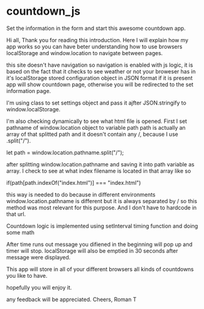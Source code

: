 # countdown_js
Set the information in the form and start this awesome countdown app.

Hi all,
Thank you for reading this introduction.
Here I will explain how my app works so you can have beter understanding how to use browsers localStorage and window.location to navigate between pages.

this site doesn't have navigation so navigation is enabled with js logic, it is based on the fact that it checks to see weather or not your broweser has in it's localStorage stored configuration object in JSON format if it is present app will show countdown page, otherwise you will be redirected to the set information page.

I'm using class to set settings object and pass it ajfter JSON.stringify to window.localStorage.

I'm also checking dynamically to see what html file is opened.
First I set pathname of window.location object to variable path path is actually an array of that splitted path and it doesn't contain any /, because I use .split("/").

let path = window.location.pathname.split("/");

after splitting window.location.pathname and saving it into path variable as array.
I check to see at what index filename is located in that array like so

if(path[path.indexOf("index.html")] === "index.html") 

this way is needed to do because in different environments window.location.pathname is different but it is always separated by / so this method was most relevant for this purpose.
And I don't have to hardcode in that url.

Countdown logic is implemented using setInterval timing function and doing some math

After time runs out message you difiened in the beginning will pop up and timer will stop.
localStorage will also be emptied in 30 seconds after message were displayed.

This app will store in all of your different browsers all kinds of countdowns you like to have.

hopefully you will enjoy it.

any feedback will be appreciated.
Cheers, Roman T
